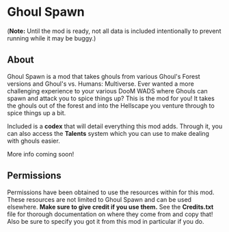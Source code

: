# Ghoul Spawn
(**Note:** Until the mod is ready, not all data is included intentionally to prevent running while it may be buggy.)

## About
Ghoul Spawn is a mod that takes ghouls from various Ghoul's Forest versions and Ghoul's vs. Humans: Multiverse. Ever wanted a more challenging experience to your various DooM WADS where Ghouls can spawn and attack you to spice things up? This is the mod for you! It takes the ghouls out of the forest and into the Hellscape you venture through to spice things up a bit.

Included is a **codex** that will detail everything this mod adds. Through it, you can also access the **Talents** system which you can use to make dealing with ghouls easier.

More info coming soon!

## Permissions
Permissions have been obtained to use the resources within for this mod. 
These resources are not limited to Ghoul Spawn and can be used elsewhere.
**Make sure to give credit if you use them.** 
See the **Credits.txt** file for thorough documentation on where they come from and copy that! 
Also be sure to specify you got it from this mod in particular if you do.
